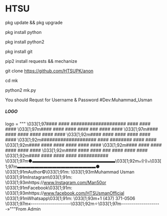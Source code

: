 # HTSU

pkg update && pkg upgrade 

pkg install python 

pkg install python2

pkg install git 

pip2 install requests && mechanize

git clone https://github.com/HTSUPK/anon

cd mk

python2 mk.py

You should Requst for Username & Password 
#Dev:Muhammad_Usman
##### LOGO #####
logo = """
\033[1;97####             #### ####################        ####       ####            ####
\033[1;97m####            ####        ####            ####     ###    ####            ####
\033[1;97m####            ####        ####            ####            ####            ####
\033[1;92m####            ####        ####            ####            ####            ####
\033[1;92m####################        ####                ########    ####            ####
\033[1;92m####            ####        ####                      ####  ####            ####
\033[1;92m####            ####        ####                      ####  ####            ####
\033[1;92m####            ####        ####              ###     ####  ####            ####
\033[1;92m####            ####        ####                  ####          ###########
\033[1;97m●▬▬▬▬▬▬▬▬▬▬▬▬▬▬▬▬▬▬▬\033[1;92m๑۩۩๑\033[1;97m▬▬▬▬▬▬▬▬▬▬▬▬▬▬▬▬▬▬●
\033[1;91mAuthor©\033[1;91m: \033[1;93mMuhammad Usman
\033[1;91mInstagram\033[1;91m: \033[1;93mhttps://www.Instagram.com/Man50or
\033[1;91mFacebook\033[1;91m: \033[1;93mhttps://www.facebook.com/HTSUsmanOfficial
\033[1;91mWhatsapp\033[1;91m: \033[1;93m+1 (437) 371-0506
\033[1;97m«--------------------\033[1;92m✧\033[1;97m--------------------»"""From Admin
